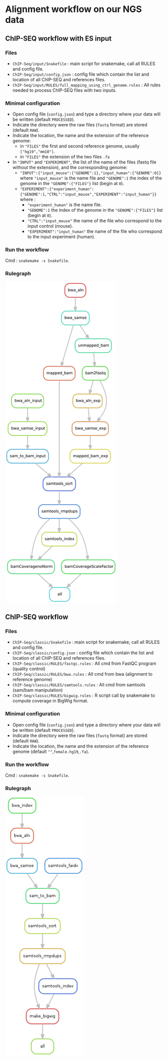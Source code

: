 
# Alignment workflow on our NGS data

## ChIP-SEQ workflow with ES input

### Files

  - `ChIP-Seq/input/Snakefile` : main script for snakemake, call all
    RULES and config file.
  - `ChIP-Seq/input/config.json` : config file which contain the list
    and location of all ChIP-SEQ and references files.
  - `ChIP-Seq/input/RULES/full_mapping_using_ctrl_genome.rules` : All
    rules needed to process ChIP-SEQ files with two inputs.

### Minimal configuration

  - Open config file (`config.json`) and type a directory where your
    data will be written (default `PROCESSED`).
  - Indicate the directory were the raw files (`fastq` format) are
    stored (default `RAW`).
  - Indicate the location, the name and the extension of the reference
    genome:
      - in `"FILES"` the first and second reference genome, usually
        `["hg19","mm10"]`.
      - in `"FILES"` the extension of the two files `.fa`
  - In `"INPUT"` and `"EXPERIMENT"`, the list of the name of the files
    (fastq file without the extension), and the corresponding
        genome:
      - `"INPUT":{"input_mouse":{"GENOME":1},"input_human":{"GENOME":0}}`
        where `"input_mouse"` is the name file and `"GENOME":1` the
        index of the genome in the `"GENOME":{"FILES"}` list (begin at
        `0`).
      - `"EXPERIMENT":{"experiment_human":{"GENOME":1,"CTRL":"input_mouse","EXPERIMENT":"input_human"}}`
        where :
          - `"experiment_human"` is the name file.
          - `"GENOME":1` the index of the genome in the
            `"GENOME":{"FILES"}` list (begin at `0`).
          - `"CTRL":"input_mouse"` the name of the file who correspond
            to the input control (mouse).
          - `"EXPERIMENT":"input_human"` the name of the file who
            correspond to the input experiment (human).

### Run the workflow

Cmd : `snakemake -s Snakefile`.

### Rulegraph

![rulegraph](ChIP-Seq/input/rulegraph.svg)

## ChIP-SEQ workflow

### Files

  - `ChIP-Seq/classic/Snakefile` : main script for snakemake, call all
    RULES and config file.
  - `ChIP-Seq/classic/config.json` : config file which contain the list
    and location of all ChIP-SEQ and references files.
  - `ChIP-Seq/classic/RULES/fastqc.rules` : All cmd from FastQC program
    (quality control)
  - `ChIP-Seq/classic/RULES/bwa.rules` : All cmd from bwa (alignment to
    reference genome)
  - `ChIP-Seq/classic/RULES/samtools.rules` : All cmd from samtools
    (sam/bam manipulation)
  - `ChIP-Seq/classic/RULES/bigwig.rules` : R script call by snakemake
    to compute coverage in BigWig format.

### Minimal configuration

  - Open config file (`config.json`) and type a directory where your
    data will be written (default `PROCESSED`).
  - Indicate the directory were the raw files (`fastq` format) are
    stored (default `RAW`).
  - Indicate the location, the name and the extension of the reference
    genome (default `""`,`female.hg19`,`.fa`).

### Run the workflow

Cmd : `snakemake -s Snakefile`.

### Rulegraph

![rulegraph](ChIP-Seq/classic/rulegraph_chipseq.png)
